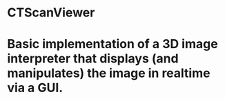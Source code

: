 # CTScanViewer
# Basic implementation of a 3D image interpreter that displays (and manipulates) the image in realtime via a GUI.
